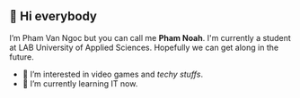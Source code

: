 ## 👋 Hi everybody

I’m Pham Van Ngoc but you can call me **Pham Noah**. I'm currently a student at LAB University of Applied Sciences.
Hopefully we can get along in the future.

- 👀 I’m interested in video games and *techy stuffs*.
- 🌱 I’m currently learning IT now.
<!---
pham-noah/pham-noah is a ✨ special ✨ repository because its `README.md` (this file) appears on your GitHub profile.
You can click the Preview link to take a look at your changes.
--->
